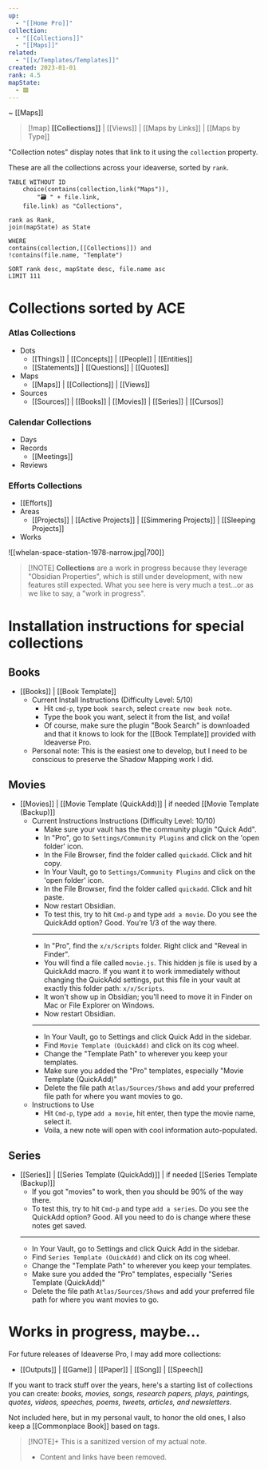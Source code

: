 ```yaml
---
up:
  - "[[Home Pro]]"
collection:
  - "[[Collections]]"
  - "[[Maps]]"
related:
  - "[[x/Templates/Templates]]"
created: 2023-01-01
rank: 4.5
mapState:
  - 🟩
---
```

~ [[Maps]]

> [!map] **[[Collections]]** | [[Views]] | [[Maps by Links]] | [[Maps by Type]] 

"Collection notes" display notes that link to it using the `collection` property.

These are all the collections across your ideaverse, sorted by `rank`.

```dataview
TABLE WITHOUT ID
	choice(contains(collection,link("Maps")),
		"🗃️ " + file.link,
	file.link) as "Collections",
	
rank as Rank,
join(mapState) as State

WHERE
contains(collection,[[Collections]]) and
!contains(file.name, "Template")

SORT rank desc, mapState desc, file.name asc
LIMIT 111
```

# Collections sorted by ACE

### Atlas Collections

- Dots
	- [[Things]] | [[Concepts]] | [[People]] | [[Entities]]
	- [[Statements]] | [[Questions]] | [[Quotes]]
- Maps
	- [[Maps]] | [[Collections]] | [[Views]]
- Sources
	- [[Sources]] | [[Books]] | [[Movies]] | [[Series]] | [[Cursos]]

### Calendar Collections

- Days
- Records
	- [[Meetings]]
- Reviews

### Efforts Collections

- [[Efforts]]
- Areas
	- [[Projects]] | [[Active Projects]] | [[Simmering Projects]] | [[Sleeping Projects]]
- Works

![[whelan-space-station-1978-narrow.jpg|700]]

> [!NOTE] **Collections** are a work in progress because they leverage "Obsidian Properties", which is still under development, with new features still expected. What you see here is very much a test...or as we like to say, a "work in progress".

# Installation instructions for special collections

## Books

- [[Books]] | [[Book Template]]
  - Current Install Instructions (Difficulty Level: 5/10)
    - Hit `cmd-p`, type `book search`, select `create new book note`.
    - Type the book you want, select it from the list, and voila!
    - Of course, make sure the plugin "Book Search" is downloaded and that it knows to look for the [[Book Template]] provided with Ideaverse Pro.
  - Personal note: This is the easiest one to develop, but I need to be conscious to preserve the Shadow Mapping work I did.

## Movies

- [[Movies]] | [[Movie Template (QuickAdd)]] | if needed [[Movie Template (Backup)]]
  - Current Instructions Instructions (Difficulty Level: 10/10)
    - Make sure your vault has the the community plugin "Quick Add".
    - In "Pro", go to `Settings/Community Plugins` and click on the 'open folder' icon.
    - In the File Browser, find the folder called `quickadd`. Click and hit copy.
    - In Your Vault, go to `Settings/Community Plugins` and click on the 'open folder' icon.
    - In the File Browser, find the folder called `quickadd`. Click and hit paste.
    - Now restart Obsidian.
    - To test this, try to hit `Cmd-p` and type `add a movie`. Do you see the QuickAdd option? Good. You're 1/3 of the way there.
    ***
    - In "Pro", find the `x/x/Scripts` folder. Right click and "Reveal in Finder".
    - You will find a file called `movie.js`. This hidden js file is used by a QuickAdd macro. If you want it to work immediately without changing the QuickAdd settings, put this file in your vault at exactly this folder path: `x/x/Scripts`.
    - It won't show up in Obsidian; you'll need to move it in Finder on Mac or File Explorer on Windows.
    - Now restart Obsidian.
    ***
    - In Your Vault, go to Settings and click Quick Add in the sidebar.
    - Find `Movie Template (OuickAdd)` and click on its cog wheel.
    - Change the "Template Path" to wherever you keep your templates.
    - Make sure you added the "Pro" templates, especially "Movie Template (QuickAdd)"
    - Delete the file path `Atlas/Sources/Shows` and add your preferred file path for where you want movies to go.
  - Instructions to Use
    - Hit `Cmd-p`, type `add a movie`, hit enter, then type the movie name, select it.
    - Voila, a new note will open with cool information auto-populated.

## Series

- [[Series]] | [[Series Template (QuickAdd)]] | if needed [[Series Template (Backup)]]
  - If you got "movies" to work, then you should be 90% of the way there.
  - To test this, try to hit `Cmd-p` and type `add a series`. Do you see the QuickAdd option? Good. All you need to do is change where these notes get saved.
  ***
  - In Your Vault, go to Settings and click Quick Add in the sidebar.
  - Find `Series Template (OuickAdd)` and click on its cog wheel.
  - Change the "Template Path" to wherever you keep your templates.
  - Make sure you added the "Pro" templates, especially "Series Template (QuickAdd)"
  - Delete the file path `Atlas/Sources/Shows` and add your preferred file path for where you want movies to go.

# Works in progress, maybe...

For future releases of Ideaverse Pro, I may add more collections:

- [[Outputs]] | [[Game]] | [[Paper]] | [[Song]] | [[Speech]]

If you want to track stuff over the years, here's a starting list of collections you can create: _books, movies, songs, research papers, plays, paintings, quotes, videos, speeches, poems, tweets, articles, and newsletters_.

Not included here, but in my personal vault, to honor the old ones, I also keep a [[Commonplace Book]] based on tags.

> [!NOTE]+ This is a sanitized version of my actual note.
>
> - Content and links have been removed.
